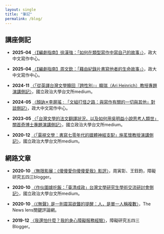 ```yaml
---
layout: single
title: "筆記"
permalink: /blog/
---
```


## 講座側記

- **2025-04** [〈【編劇指南】徐漢強：「如何在類型寫作中寫自己的故事」〉](http://writing.nccu.edu.tw/index.php?route=newsblog/article&article_id=679)，政大中文寫作中心。

- **2025-04** [〈【編劇指南】周文欽：「藉由紀錄片書寫他者的生命故事」〉](http://writing.nccu.edu.tw/index.php?route=newsblog/article&article_id=667)，政大中文寫作中心。

- **2024-11** [〈「從英譯台灣文學贖回『跨性別』」韓瑞（Ari Heinrich）教授專題演講側記〉](https://nccutwliterature.medium.com/%E5%BE%9E%E8%8B%B1%E8%AD%AF%E5%8F%B0%E7%81%A3%E6%96%87%E5%AD%B8%E8%B4%96%E5%9B%9E-%E8%B7%A8%E6%80%A7%E5%88%A5-%E9%9F%93%E7%91%9E-ari-heinrich-%E6%95%99%E6%8E%88%E5%B0%88%E9%A1%8C%E6%BC%94%E8%AC%9B%E5%81%B4%E8%A8%98-6afb27a210da)，國立政治大學台文所medium。

- **2024-05** [〈顏訥✕李屏瑤 : 「文組打怪之路：與寫作有關的一切與其他」對談側記〉](http://writing.nccu.edu.tw/index.php?route=newsblog/article&article_id=538)，政大中文寫作中心。

- **2023-05** [〈「台灣文學的法文翻譯狀況，以及如何用吳明益小說思考人類世」關首奇博士專題演講側記〉](https://nccutwliterature.medium.com/%E5%8F%B0%E7%81%A3%E6%96%87%E5%AD%B8%E7%9A%84%E6%B3%95%E6%96%87%E7%BF%BB%E8%AD%AF%E7%8B%80%E6%B3%81-%E4%BB%A5%E5%8F%8A%E5%A6%82%E4%BD%95%E7%94%A8%E5%90%B3%E6%98%8E%E7%9B%8A%E5%B0%8F%E8%AA%AA%E6%80%9D%E8%80%83%E4%BA%BA%E9%A1%9E%E4%B8%96-%E9%97%9C%E9%A6%96%E5%A5%87%E5%8D%9A%E5%A3%AB%E5%B0%88%E9%A1%8C%E6%BC%94%E8%AC%9B%E5%81%B4%E8%A8%98-91cec97e48a0)，國立政治大學台文所medium。

- **2020-12** [〈「電視文學：書寫七零年代的媒體神經支配」施茗懷教授演講側記〉](https://nccutwliterature.medium.com/%E9%9B%BB%E8%A6%96%E6%96%87%E5%AD%B8-%E6%9B%B8%E5%AF%AB%E4%B8%83%E9%9B%B6%E5%B9%B4%E4%BB%A3%E7%9A%84%E5%AA%92%E9%AB%94%E7%A5%9E%E7%B6%93%E6%94%AF%E9%85%8D-%E6%96%BD%E8%8C%97%E6%87%B7%E5%8D%93%E6%A0%A1%E6%BC%94%E8%AC%9B%E5%81%B4%E8%A8%98-1729b48151b9)，國立政治大學台文所medium。

## 網路文章

- **2020-10** [〈無限影展：《傻傻愛你傻傻愛我》影評〉](https://ds543.home.blog/2020/10/21/)，周寅彰、王鈺鈞，障礙研究五四三blogger。

- **2020-10** [〈作伙圍爐吃飯：「臺清成政」台灣文學研究生學術交流研討會側記〉](https://www.facebook.com/notes/376613443378055/)，國立政治大學台文所medium。

- **2020-10** [〈《無聲》是一則震耳欲聾的提醒：人，是單一人稱複數〉](https://www.thenewslens.com/article/142184)，The News lens關鍵評論網。

- **2019-12** [〈我還怕什麼？我的身心障礙服務經驗〉](https://ds543.home.blog/2019/12/17/)，障礙研究五四三Blogger。
